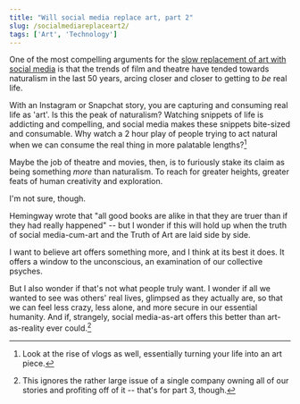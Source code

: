 ```yaml
---
title: "Will social media replace art, part 2"
slug: /socialmediareplaceart2/
tags: ['Art', 'Technology']
---
```


One of the most compelling arguments for the [slow replacement of art with social media](http://guscuddy.com/socialmediareplaceart) is that the trends of film and theatre have tended towards naturalism in the last 50 years, arcing closer and closer to getting to _be_ real life.

With an Instagram or Snapchat story, you are capturing and consuming real life as 'art'. Is this the peak of naturalism? Watching snippets of life is addicting and compelling, and social media makes these snippets bite-sized and consumable. Why watch a 2 hour play of people trying to act natural when we can consume the real thing in more palatable lengths?[^1]

Maybe the job of theatre and movies, then, is to furiously stake its claim as being something _more_ than naturalism. To reach for greater heights, greater feats of human creativity and exploration.

I'm not sure, though.

Hemingway wrote that "all good books are alike in that they are truer than if they had really happened" -- but I wonder if this will hold up when the truth of social media-cum-art and the Truth of Art are laid side by side.

I want to believe art offers something more, and I think at its best it does. It offers a window to the unconscious, an examination of our collective psyches.

But I also wonder if that's not what people truly want. I wonder if all we wanted to see was others' real lives, glimpsed as they actually are, so that we can feel less crazy, less alone, and more secure in our essential humanity. And if, strangely, social media-as-art offers this better than art-as-reality ever could.[^2]

[^1]: Look at the rise of vlogs as well, essentially turning your life into an art piece.
[^2]: This ignores the rather large issue of a single company owning all of our stories and profiting off of it -- that's for part 3, though.
